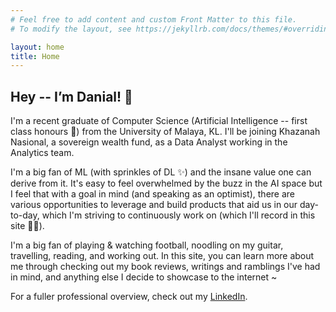 ```yaml
---
# Feel free to add content and custom Front Matter to this file.
# To modify the layout, see https://jekyllrb.com/docs/themes/#overriding-theme-defaults

layout: home
title: Home
---
```


## Hey -- I’m Danial! 👋

I'm a recent graduate of Computer Science (Artificial Intelligence -- first class honours 💯) from the University of Malaya, KL. I'll be joining Khazanah Nasional, a sovereign wealth fund, as a Data Analyst working in the Analytics team.

I'm a big fan of ML (with sprinkles of DL ✨) and the insane value one can derive from it. It's easy to feel overwhelmed by the buzz in the AI space but I feel that with a goal in mind (and speaking as an optimist), there are various opportunities to leverage and build products that aid us in our day-to-day, which I'm striving to continuously work on (which I'll record in this site 🤞🏻). 

I'm a big fan of playing & watching football, noodling on my guitar, travelling, reading, and working out. In this site, you can learn more about me through checking out my book reviews, writings and ramblings I've had in mind, and anything else I decide to showcase to the internet ~




For a fuller professional overview, check out my [LinkedIn](https://www.linkedin.com/in/danialmecja/).